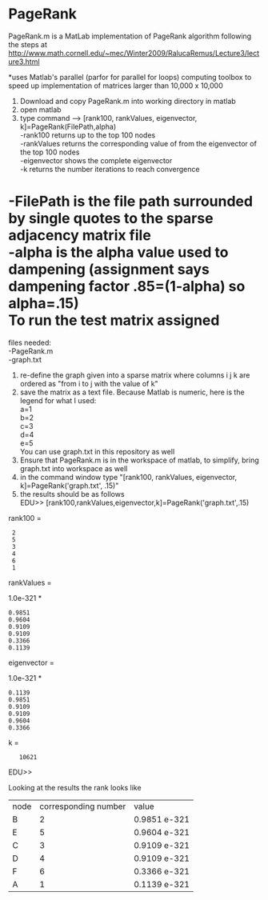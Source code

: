 PageRank
========
PageRank.m is a MatLab implementation of PageRank algorithm following the steps at
http://www.math.cornell.edu/~mec/Winter2009/RalucaRemus/Lecture3/lecture3.html

*uses Matlab's parallel (parfor for parallel for loops) computing toolbox to speed up implementation of matrices larger than 10,000 x 10,000

1. Download and copy PageRank.m into working directory in matlab
2. open matlab
3. type command --> [rank100, rankValues, eigenvector, k]=PageRank(FilePath,alpha)<br>
  -rank100 returns up to the top 100 nodes<br>
  -rankValues returns the corresponding value of from the eigenvector of the top 100 nodes<br>
  -eigenvector shows the complete eigenvector<br>
  -k returns the number iterations to reach convergence<br>

  -FilePath is the file path surrounded by single quotes to the sparse adjacency matrix file<br>
  -alpha is the alpha value used to dampening (assignment says dampening factor .85=(1-alpha) so alpha=.15)
  <br>
To run the test matrix assigned
========
files needed:<br>
-PageRank.m<br>
-graph.txt<br>
1. re-define the graph given into a sparse matrix where columns i j k are ordered as "from i to j with the value of k"<br>
2. save the matrix as a text file. Because Matlab is numeric, here is the legend for what I used:<br> 
		a=1<br>
		b=2<br>
		c=3<br>
		d=4<br>
		e=5<br>
    You can use graph.txt in this repository as well<br>
3. Ensure that PageRank.m is in the workspace of matlab, to simplify, bring graph.txt into workspace as well<br>
4. in the command window type "[rank100, rankValues, eigenvector, k]=PageRank('graph.txt', .15)" <br>
5. the results should be as follows<br>
EDU>> [rank100,rankValues,eigenvector,k]=PageRank('graph.txt',.15)

rank100 =

     2
     5
     3
     4
     6
     1


rankValues =

  1.0e-321 *

    0.9851
    0.9604
    0.9109
    0.9109
    0.3366
    0.1139


eigenvector =

  1.0e-321 *

    0.1139
    0.9851
    0.9109
    0.9109
    0.9604
    0.3366


k =

       10621

EDU>> 

Looking at the results the rank looks like
<table>
	<tr>
		<td>
			node
		</td>
		<td>
			corresponding number
		</td>
		<td>
			value
		</td>
	</tr>
	<tr>
		<td>
			B
		</td>
		<td>
			2
		</td>
		<td>
			0.9851 e-321
		</td>
	</tr>
	<tr>
		<td>
			E
		</td>
		<td>
			5
		</td>
		<td>
			0.9604 e-321
		</td>
	</tr>	
	<tr>
		<td>
			C
		</td>
		<td>
			3
		</td>
		<td>
			0.9109 e-321
		</td>
	</tr>
	<tr>
		<td>
			D
		</td>
		<td>
			4
		</td>
		<td>
			0.9109 e-321
		</td>
	</tr>	<tr>
		<td>
			F
		</td>
		<td>
			6
		</td>
		<td>
			0.3366 e-321
		</td>
	</tr>	<tr>
		<td>
			A
		</td>
		<td>
			1
		</td>
		<td>
			0.1139 e-321
		</td>
	</tr>
</table>
